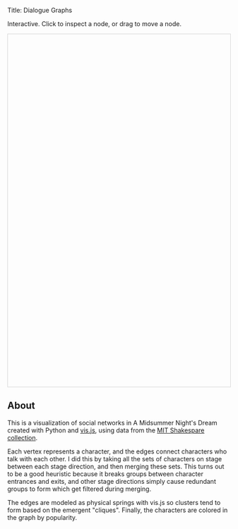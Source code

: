 Title: Dialogue Graphs

Interactive. Click to inspect a node, or drag to move a node.

<script type="text/javascript" src="http://wanganzhou.com/lib/vis/vis.js"></script>
<link href="http://wanganzhou.com/lib/vis/vis.css" rel="stylesheet" type="text/css" />

<style type="text/css">
    #mynetwork {
	width: 100%;
	height: 800px;
	border: 1px solid lightgray;
    }
</style>
<div id="mynetwork"></div>

<script type="text/javascript">
var nodes = new vis.DataSet([
    {id: 0, label: 'BOTTOM', color: '#0099ff'},
    {id: 1, label: 'COBWEB', color: '#d099ff'},
    {id: 2, label: 'DEMETRIUS', color: '#6899ff'},
    {id: 3, label: 'EGEUS', color: '#d899ff'},
    {id: 4, label: 'FLUTE', color: '#d099ff'},
    {id: 5, label: 'Fairy', color: '#f099ff'},
    {id: 6, label: 'HELENA', color: '#c799ff'},
    {id: 7, label: 'HERMIA', color: '#be99ff'},
    {id: 8, label: 'HERNIA', color: '#e099ff'},
    {id: 9, label: 'HIPPOLYTA', color: '#9f99ff'},
    {id: 10, label: 'LYSANDER', color: '#8699ff'},
    {id: 11, label: 'Lion', color: '#e899ff'},
    {id: 12, label: 'MOTH', color: '#d099ff'},
    {id: 13, label: 'MUSTARDSEED', color: '#d099ff'},
    {id: 14, label: 'Moonshine', color: '#d899ff'},
    {id: 15, label: 'OBERON', color: '#9399ff'},
    {id: 16, label: 'PEASEBLOSSOM', color: '#d099ff'},
    {id: 17, label: 'PHILOSTRATE', color: '#f099ff'},
    {id: 18, label: 'PUCK', color: '#7899ff'},
    {id: 19, label: 'Pyramus', color: '#d099ff'},
    {id: 20, label: 'QUINCE', color: '#c799ff'},
    {id: 21, label: 'SNOUT', color: '#d099ff'},
    {id: 22, label: 'SNUG', color: '#d099ff'},
    {id: 23, label: 'STARVELING', color: '#d099ff'},
    {id: 24, label: 'THESEUS', color: '#6899ff'},
    {id: 25, label: 'TITANIA', color: '#be99ff'},
    {id: 26, label: 'Thisbe', color: '#c799ff'},
    {id: 27, label: 'Wall', color: '#e099ff'}
]);
var edges = new vis.DataSet([
    {from: 0, to: 9},
    {from: 0, to: 10},
    {from: 1, to: 0},
    {from: 1, to: 13},
    {from: 2, to: 0},
    {from: 2, to: 3},
    {from: 2, to: 6},
    {from: 2, to: 7},
    {from: 2, to: 9},
    {from: 2, to: 10},
    {from: 2, to: 11},
    {from: 2, to: 14},
    {from: 2, to: 15},
    {from: 2, to: 18},
    {from: 2, to: 19},
    {from: 2, to: 26},
    {from: 2, to: 27},
    {from: 3, to: 7},
    {from: 3, to: 9},
    {from: 3, to: 10},
    {from: 4, to: 0},
    {from: 4, to: 21},
    {from: 6, to: 0},
    {from: 6, to: 10},
    {from: 7, to: 0},
    {from: 7, to: 6},
    {from: 7, to: 10},
    {from: 7, to: 18},
    {from: 8, to: 2},
    {from: 8, to: 6},
    {from: 8, to: 7},
    {from: 8, to: 10},
    {from: 9, to: 14},
    {from: 9, to: 26},
    {from: 10, to: 9},
    {from: 11, to: 9},
    {from: 12, to: 0},
    {from: 12, to: 1},
    {from: 12, to: 13},
    {from: 12, to: 15},
    {from: 12, to: 16},
    {from: 13, to: 0},
    {from: 14, to: 10},
    {from: 14, to: 24},
    {from: 15, to: 0},
    {from: 15, to: 1},
    {from: 15, to: 5},
    {from: 15, to: 6},
    {from: 15, to: 10},
    {from: 15, to: 13},
    {from: 15, to: 16},
    {from: 15, to: 18},
    {from: 15, to: 24},
    {from: 16, to: 0},
    {from: 16, to: 1},
    {from: 16, to: 13},
    {from: 17, to: 9},
    {from: 18, to: 0},
    {from: 18, to: 4},
    {from: 18, to: 5},
    {from: 18, to: 6},
    {from: 18, to: 10},
    {from: 18, to: 20},
    {from: 18, to: 21},
    {from: 18, to: 22},
    {from: 18, to: 23},
    {from: 19, to: 9},
    {from: 19, to: 10},
    {from: 19, to: 26},
    {from: 19, to: 27},
    {from: 20, to: 0},
    {from: 20, to: 4},
    {from: 20, to: 9},
    {from: 20, to: 21},
    {from: 20, to: 22},
    {from: 21, to: 0},
    {from: 22, to: 0},
    {from: 22, to: 4},
    {from: 22, to: 21},
    {from: 23, to: 0},
    {from: 23, to: 4},
    {from: 23, to: 20},
    {from: 23, to: 21},
    {from: 23, to: 22},
    {from: 24, to: 0},
    {from: 24, to: 2},
    {from: 24, to: 3},
    {from: 24, to: 7},
    {from: 24, to: 9},
    {from: 24, to: 10},
    {from: 24, to: 11},
    {from: 24, to: 17},
    {from: 24, to: 18},
    {from: 24, to: 19},
    {from: 24, to: 27},
    {from: 25, to: 0},
    {from: 25, to: 1},
    {from: 25, to: 12},
    {from: 25, to: 13},
    {from: 25, to: 15},
    {from: 25, to: 16},
    {from: 25, to: 18},
    {from: 25, to: 24},
    {from: 26, to: 10},
    {from: 26, to: 14},
    {from: 26, to: 24},
    {from: 26, to: 27}
]);
    // create a network
    var container = document.getElementById('mynetwork');

    // provide the data in the vis format
    var data = {
        nodes: nodes,
        edges: edges
    };

    var options = {
        configure: {enabled: false}
    };

    // initialize your network!
var network = new vis.Network(container, data, options);

var curID = 1;
var numEdges = 0;
network.on ("click", function (params) {
    if (params.nodes.length === 0) {
	nodes.add({id: curID, label: 'Node ' + curID + '', x: params.pointer.canvas.x, y: params.pointer.canvas.y});
	for (i = 1; i < curID; i++) {
	    if (numEdges % 3 !== 0) {
	        edges.add({from: i, to: curID});
	    }
	    numEdges++;
	}
	curID++;
    }
});
</script>

## About

This is a visualization of social networks in A Midsummer Night's Dream created with Python and [vis.js](http://visjs.org), using data from the [MIT Shakespare collection](http://shakespeare.mit.edu).

Each vertex represents a character, and the edges connect characters who talk with each other. I did this by taking all the sets of characters on stage between each stage direction, and then merging these sets. This turns out to be a good heuristic because it breaks groups between character entrances and exits, and other stage directions simply cause redundant groups to form which get filtered during merging.

The edges are modeled as physical springs with vis.js so clusters tend to form based on the emergent "cliques". Finally, the characters are colored in the graph by popularity.